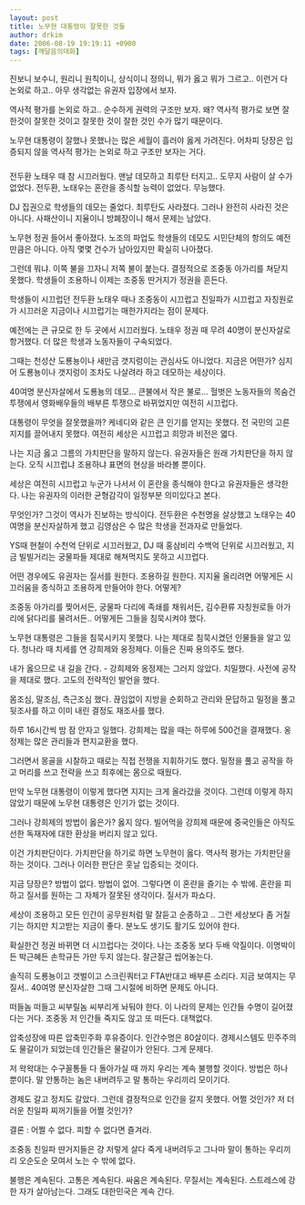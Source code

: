 ```yaml
---
layout: post
title: 노무현 대통령이 잘못한 것들
author: drkim
date: 2006-08-19 19:19:11 +0900
tags: [깨달음의대화]
---
```


  

  

  
진보니 보수니, 원리니 원칙이니, 상식이니 정의니, 뭐가 옳고 뭐가 그르고.. 이런거 다 논외로 하고.. 아무 생각없는 유권자 입장에서 보자. 
  

  
역사적 평가를 논외로 하고.. 순수하게 권력의 구조만 보자. 왜? 역사적 평가로 보면 잘한것이 잘못한 것이고 잘못한 것이 잘한 것인 수가 많기 때문이다. 
  

  
노무현 대통령이 잘했나 못했나는 많은 세월이 흘러야 옳게 가려진다. 어차피 당장은 입증되지 않을 역사적 평가는 논외로 하고 구조만 보자는 거다. 
  

  
###
  

  
전두환 노태우 때 참 시끄러웠다. 맨날 데모하고 최루탄 터지고.. 도무지 사람이 살 수가 없었다. 전두환, 노태우는 혼란을 종식할 능력이 없었다. 무능했다. 
  

  
DJ 집권으로 학생들의 데모는 줄었다. 최루탄도 사라졌다. 그러나 완전히 사라진 것은 아니다. 사패산이니 지율이니 방폐장이니 해서 문제는 남았다. 
  

  
노무현 정권 들어서 좋아졌다. 노조의 파업도 학생들의 데모도 시민단체의 항의도 예전 만큼은 아니다. 아직 몇몇 건수가 남아있지만 확실히 나아졌다. 
  

  
그런데 뭐냐. 이쪽 불을 끄자니 저쪽 불이 붙는다. 결정적으로 조중동 아가리를 쳐닫지 못했다. 학생들이 조용하니 이제는 조중동 딴거지가 정권을 흔든다.
  

  
학생들이 시끄럽던 전두환 노태우 때나 조중동이 시끄럽고 친일파가 시끄럽고 자칭원로가 시끄러운 지금이나 시끄럽기는 매한가지라는 점이 문제다. 
  

  
예전에는 큰 규모로 한 두 곳에서 시끄러웠다. 노태우 정권 때 무려 40명이 분신자살로 항거했다. 더 많은 학생과 노동자들이 구속되었다. 
  

  
그때는 천성산 도룡뇽이나 새만금 갯지렁이는 관심사도 아니었다. 지금은 어떤가? 심지어 도룡뇽이나 갯지렁이 조차도 나살려라 하고 데모하는 세상이다. 
  

  
40여명 분신자살에서 도룡뇽의 데모... 큰불에서 작은 불로... 헐벗은 노동자들의 목숨건 투쟁에서 영화배우들의 배부른 투쟁으로 바뀌었지만 여전히 시끄럽다. 
  

  
대통령이 무엇을 잘못했을까? 케네디와 같은 큰 인기를 얻지는 못했다. 전 국민의 고른 지지를 끌어내지 못했다. 여전히 세상은 시끄럽고 희망과 비전은 엷다. 
  

  
나는 지금 옳고 그름의 가치판단을 말하지 않는다. 유권자들은 원래 가치판단을 하지 않는다. 오직 시끄럽냐 조용하냐 표면의 현상을 바라볼 뿐이다. 
  

  
세상은 여전히 시끄럽고 누군가 나서서 이 혼란을 종식해야 한다고 유권자들은 생각한다. 나는 유권자의 이러한 균형감각이 일정부분 의미있다고 본다. 
  

  
무엇인가? 그것이 역사가 진보하는 방식이다. 전두환은 수천명을 살상했고 노태우는 40여명을 분신자살하게 했고 김영삼은 수 많은 학생을 전과자로 만들었다.
  

  
YS때 현철이 수천억 단위로 시끄러웠고, DJ 때 홍삼비리 수백억 단위로 시끄러웠고, 지금 빌빌거리는 궁물파들 제대로 해쳐먹지도 못하고 시끄럽다.
  

  
어떤 경우에도 유권자는 질서를 원한다. 조용하길 원한다. 지지율 올리려면 어떻게든 시끄러움을 종식하고 조용하게 만들어야 한다. 어떻게? 
  

  
조중동 아가리를 찢어서든, 궁물파 다리에 족쇄를 채워서든, 김수환류 자칭원로들 아가리에 닭다리를 물려서든.. 어떻게든 그들을 침묵시켜야 했다.
  

  
노무현 대통령은 그들을 침묵시키지 못했다. 나는 제대로 침묵시켰던 인물들을 알고 있다. 청나라 때 치세를 연 강희제와 옹정제다. 이들은 진짜 용의주도 했다. 
  

  
내가 옳으므로 내 길을 간다. - 강희제와 옹정제는 그러지 않았다. 치밀했다. 사전에 공작을 제대로 했다. 고도의 전략적인 발언을 했다. 
  

  
몸조심, 말조심, 측근조심 했다. 끊임없이 지방을 순회하고 관리와 문답하고 밀정을 풀고 뒷조사를 하고 이미 내린 결정도 재조사를 했다. 
  

  
하루 16시간씩 밤 잠 안자고 일했다. 강희제는 많을 때는 하루에 500건을 결재했다. 옹정제는 많은 관리들과 편지교환을 했다. 
  

  
그러면서 몽골을 시찰하고 때로는 직접 전쟁을 지휘하기도 했다. 밀정을 풀고 공작을 하고 머리를 쓰고 전략을 쓰고 최후에는 몸으로 때웠다. 
  

  
만약 노무현 대통령이 이렇게 했다면 지지는 크게 올라갔을 것이다. 그런데 이렇게 하지 않았기 때문에 노무현 대통령은 인기가 없는 것이다. 
  

  
그러나 강희제의 방법이 옳은가? 옳지 않다. 빌어먹을 강희제 때문에 중국인들은 아직도 선한 독재자에 대한 환상을 버리지 않고 있다. 
  

  
이건 가치판단이다. 가치판단을 하기로 하면 노무현이 옳다. 역사적 평가는 가치판단을 하는 것이다. 그러나 이러한 판단은 훗날 입증되는 것이다. 
  

  
지금 당장은? 방법이 없다. 방법이 없어. 그렇다면 이 혼란을 즐기는 수 밖에. 혼란을 피하고 질서를 원하는 그 자체가 잘못된 생각이다. 질서가 파쇼다. 
  

  
세상이 조용하고 모든 인간이 공무원처럼 말 잘듣고 순종하고 .. 그런 세상보다 좀 거칠기는 하지만 치고받는 지금이 좋다. 분노도 생기도 활기도 있어야 한다. 
  

  
확실한건 정권 바뀌면 더 시끄럽다는 것이다. 나는 조중동 보다 두배 악질이다. 이명박이든 박근혜든 손학규든 가만 두지 않는다. 잘근잘근 씹어놓는다. 
  

  
솔직히 도룡뇽이고 갯벌이고 스크린쿼터고 FTA반대고 배부른 소리다. 지금 보여지는 무질서.. 40여명 분신자살한 그때 그시절에 비하면 문제도 아니다. 
  

  
떠들놈 떠들고 씨부릴놈 씨부리게 놔둬야 한다. 이 나라의 문제는 인간들 수명이 길어졌다는 거다. 조중동 저 인간들 죽지도 않고 또 떠든다. 대책없다. 
  

  
압축성장에 따른 압축민주화 후유증이다. 인간수명은 80살이다. 경제시스템도 민주주의도 물갈이가 되었는데 인간들은 물갈이가 안된다. 그게 문제다. 
  

  
저 왁왁대는 수구꼴통들 다 돌아가실 때 까지 우리는 계속 불행할 것이다. 방법은 하나 뿐이다. 말 안통하는 놈은 내버려두고 말 통하는 우리끼리 모이기다. 
  

  
경제도 갈고 정치도 갈았다. 그런데 결정적으로 인간을 갈지 못했다. 어쩔 것인가? 저 더러운 친일파 찌꺼기들을 어쩔 것인가? 
  

  
결론 : 어쩔 수 없다. 피할 수 없다면 즐겨라.
  

  
조중동 친일파 딴거지들은 걍 저렇게 살다 죽게 내버려두고 그나마 말이 통하는 우리끼리 오순도순 모여서 노는 수 밖에 없다. 
  

  
불행은 계속된다. 고통은 계속된다. 싸움은 계속된다. 무질서는 계속된다. 스트레스에 강한 자가 살아남는다. 그래도 대한민국은 계속 간다.